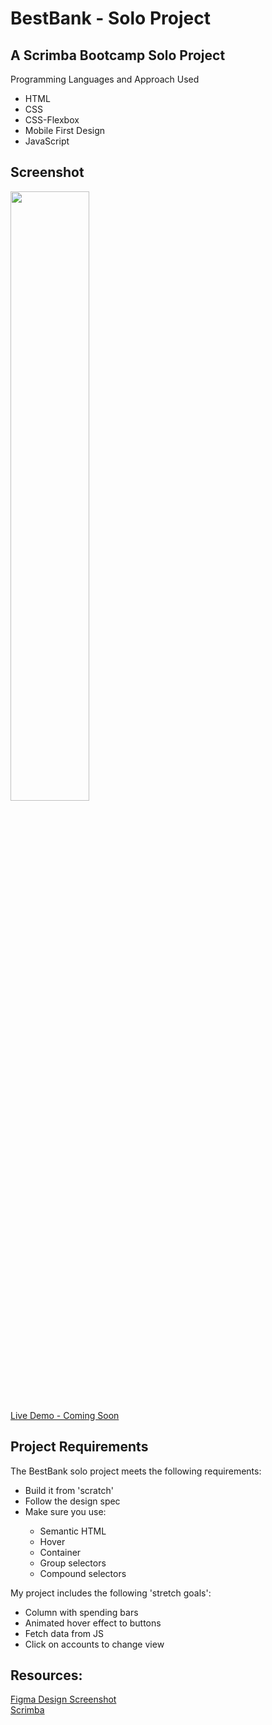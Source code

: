 # BestBank - Solo Project

## A Scrimba Bootcamp Solo Project
Programming Languages and Approach Used
<ul>
<li>HTML</li>
<li>CSS</li>
<li>CSS-Flexbox</li>
<li>Mobile First Design</li>
<li>JavaScript</li>
</ul>

## Screenshot
 <img src="" width=50% height=50%><br>
 [Live Demo - Coming Soon]()
 
## Project Requirements
 The BestBank solo project meets the following requirements:
 <ul>
 <li>Build it from 'scratch'</li>
 <li>Follow the design spec</li>
 <li>Make sure you use:</li>
 <ul>
 <li>Semantic HTML</li>
 <li>Hover</li>
 <li>Container</li>
 <li>Group selectors</li>
<li>Compound selectors</li>
 </ul>
 </ul>
 
 My project includes the following 'stretch goals':
 <ul>
<li>Column with spending bars</li>
<li>Animated hover effect to buttons</li>
<li>Fetch data from JS</li>
<li>Click on accounts to change view</li>
 </ul>
 
## Resources:
 [Figma Design Screenshot](https://github.com/famanakis/Scrimba/blob/main/m4-solo-bestbank/figma-design.png)<br>
 [Scrimba](https://scrimba.com/)

